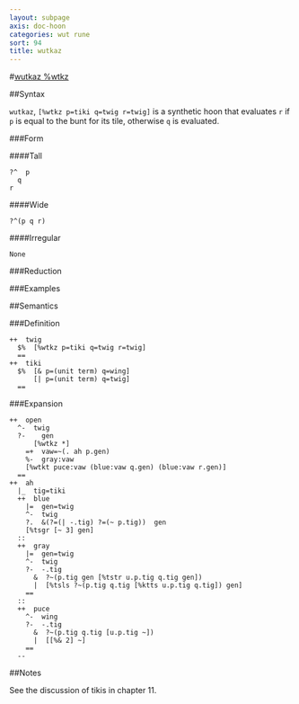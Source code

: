 ```yaml
---
layout: subpage
axis: doc-hoon
categories: wut rune
sort: 94
title: wutkaz
---
```




#[wutkaz %wtkz](#wtkz)

##Syntax

`wutkaz`, `[%wtkz p=tiki q=twig r=twig]` is a synthetic hoon that
evaluates `r` if `p` is equal to the bunt for its tile, otherwise
`q` is evaluated.

###Form

####Tall

    ?^  p
      q
    r

####Wide

    ?^(p q r)

####Irregular

    None

###Reduction

###Examples

##Semantics

###Definition

    ++  twig  
      $%  [%wtkz p=tiki q=twig r=twig]
      ==
    ++  tiki
      $%  [& p=(unit term) q=wing]
          [| p=(unit term) q=twig]
      ==

###Expansion

    ++  open
      ^-  twig
      ?-    gen
          [%wtkz *]
        =+  vaw=~(. ah p.gen)
        %-  gray:vaw
        [%wtkt puce:vaw (blue:vaw q.gen) (blue:vaw r.gen)]
      ==
    ++  ah
      |_  tig=tiki
      ++  blue
        |=  gen=twig 
        ^-  twig
        ?.  &(?=(| -.tig) ?=(~ p.tig))  gen
        [%tsgr [~ 3] gen]
      ::
      ++  gray
        |=  gen=twig
        ^-  twig
        ?-  -.tig
          &  ?~(p.tig gen [%tstr u.p.tig q.tig gen])
          |  [%tsls ?~(p.tig q.tig [%ktts u.p.tig q.tig]) gen]
        ==
      ::
      ++  puce
        ^-  wing
        ?-  -.tig
          &  ?~(p.tig q.tig [u.p.tig ~])
          |  [[%& 2] ~]
        ==
      --

##Notes

See the discussion of tikis in chapter 11.
